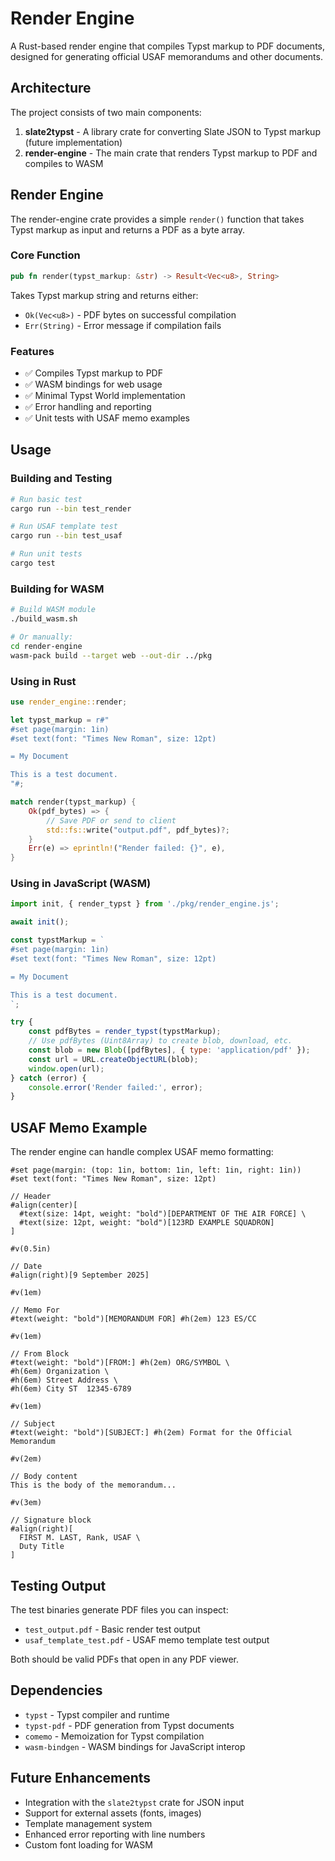 # Render Engine

A Rust-based render engine that compiles Typst markup to PDF documents, designed for generating official USAF memorandums and other documents.

## Architecture

The project consists of two main components:

1. **slate2typst** - A library crate for converting Slate JSON to Typst markup (future implementation)
2. **render-engine** - The main crate that renders Typst markup to PDF and compiles to WASM

## Render Engine

The render-engine crate provides a simple `render()` function that takes Typst markup as input and returns a PDF as a byte array.

### Core Function

```rust
pub fn render(typst_markup: &str) -> Result<Vec<u8>, String>
```

Takes Typst markup string and returns either:
- `Ok(Vec<u8>)` - PDF bytes on successful compilation
- `Err(String)` - Error message if compilation fails

### Features

- ✅ Compiles Typst markup to PDF
- ✅ WASM bindings for web usage
- ✅ Minimal Typst World implementation
- ✅ Error handling and reporting
- ✅ Unit tests with USAF memo examples

## Usage

### Building and Testing

```bash
# Run basic test
cargo run --bin test_render

# Run USAF template test  
cargo run --bin test_usaf

# Run unit tests
cargo test
```

### Building for WASM

```bash
# Build WASM module
./build_wasm.sh

# Or manually:
cd render-engine
wasm-pack build --target web --out-dir ../pkg
```

### Using in Rust

```rust
use render_engine::render;

let typst_markup = r#"
#set page(margin: 1in)
#set text(font: "Times New Roman", size: 12pt)

= My Document

This is a test document.
"#;

match render(typst_markup) {
    Ok(pdf_bytes) => {
        // Save PDF or send to client
        std::fs::write("output.pdf", pdf_bytes)?;
    }
    Err(e) => eprintln!("Render failed: {}", e),
}
```

### Using in JavaScript (WASM)

```javascript
import init, { render_typst } from './pkg/render_engine.js';

await init();

const typstMarkup = `
#set page(margin: 1in)
#set text(font: "Times New Roman", size: 12pt)

= My Document

This is a test document.
`;

try {
    const pdfBytes = render_typst(typstMarkup);
    // Use pdfBytes (Uint8Array) to create blob, download, etc.
    const blob = new Blob([pdfBytes], { type: 'application/pdf' });
    const url = URL.createObjectURL(blob);
    window.open(url);
} catch (error) {
    console.error('Render failed:', error);
}
```

## USAF Memo Example

The render engine can handle complex USAF memo formatting:

```typst
#set page(margin: (top: 1in, bottom: 1in, left: 1in, right: 1in))
#set text(font: "Times New Roman", size: 12pt)

// Header
#align(center)[
  #text(size: 14pt, weight: "bold")[DEPARTMENT OF THE AIR FORCE] \
  #text(size: 12pt, weight: "bold")[123RD EXAMPLE SQUADRON]
]

#v(0.5in)

// Date
#align(right)[9 September 2025]

#v(1em)

// Memo For
#text(weight: "bold")[MEMORANDUM FOR] #h(2em) 123 ES/CC

#v(1em)

// From Block  
#text(weight: "bold")[FROM:] #h(2em) ORG/SYMBOL \
#h(6em) Organization \
#h(6em) Street Address \
#h(6em) City ST  12345-6789

#v(1em)

// Subject
#text(weight: "bold")[SUBJECT:] #h(2em) Format for the Official Memorandum

#v(2em)

// Body content
This is the body of the memorandum...

#v(3em)

// Signature block
#align(right)[
  FIRST M. LAST, Rank, USAF \
  Duty Title
]
```

## Testing Output

The test binaries generate PDF files you can inspect:
- `test_output.pdf` - Basic render test output
- `usaf_template_test.pdf` - USAF memo template test output

Both should be valid PDFs that open in any PDF viewer.

## Dependencies

- `typst` - Typst compiler and runtime
- `typst-pdf` - PDF generation from Typst documents  
- `comemo` - Memoization for Typst compilation
- `wasm-bindgen` - WASM bindings for JavaScript interop

## Future Enhancements

- Integration with the `slate2typst` crate for JSON input
- Support for external assets (fonts, images)  
- Template management system
- Enhanced error reporting with line numbers
- Custom font loading for WASM
